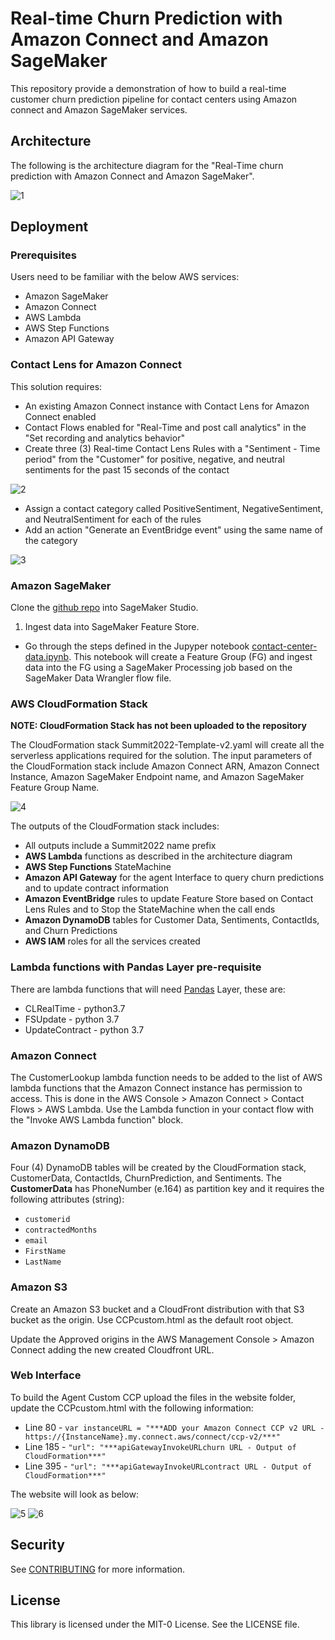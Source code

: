 # Real-time Churn Prediction with Amazon Connect and Amazon SageMaker

This repository provide a demonstration of how to build a real-time customer churn prediction pipeline for contact centers using Amazon connect and Amazon SageMaker services.

## Architecture

The following is the architecture diagram for the "Real-Time churn prediction with Amazon Connect and Amazon SageMaker".

![1](/img/Architecture.png) 

## Deployment

### Prerequisites

Users need to be familiar with the below AWS services:

- Amazon SageMaker
- Amazon Connect
- AWS Lambda
- AWS Step Functions
- Amazon API Gateway

### Contact Lens for Amazon Connect

This solution requires:

- An existing Amazon Connect instance with Contact Lens for Amazon Connect enabled
- Contact Flows enabled for "Real-Time and post call analytics" in the "Set recording and analytics behavior"
- Create three (3) Real-time Contact Lens Rules with a "Sentiment - Time period" from the "Customer" for positive, negative, and neutral sentiments for the past 15 seconds of the contact

![2](/img/clrules.png)

- Assign a contact category called PositiveSentiment, NegativeSentiment, and NeutralSentiment for each of the rules
- Add an action "Generate an EventBridge event" using the same name of the category

![3](/img/clActions.png)

### Amazon SageMaker

Clone the [github repo](https://github.com/aws-samples/real-time-churn-prediction-with-amazon-connect-and-amazon-sagemaker) into SageMaker Studio. 

1. Ingest data into SageMaker Feature Store.
- Go through the steps defined in the Jupyper notebook [contact-center-data.ipynb](https://github.com/aws-samples/real-time-churn-prediction-with-amazon-connect-and-amazon-sagemaker/blob/main/contact-center-data.ipynb). This notebook will create a Feature Group (FG) and ingest data into the FG using a SageMaker Processing job based on the SageMaker Data Wrangler flow file.

### AWS CloudFormation Stack

**NOTE: CloudFormation Stack has not been uploaded to the repository**

The CloudFormation stack Summit2022-Template-v2.yaml will create all the serverless applications required for the solution. The input parameters of the CloudFormation stack include Amazon Connect ARN, Amazon Connect Instance, Amazon SageMaker Endpoint name, and Amazon SageMaker Feature Group Name.

![4](/img/cfParameters.png)

The outputs of the CloudFormation stack includes:

- All outputs include a Summit2022 name prefix
- **AWS Lambda** functions as described in the architecture diagram
- **AWS Step Functions** StateMachine
- **Amazon API Gateway** for the agent Interface to query churn predictions and to update contract information
- **Amazon EventBridge** rules to update Feature Store based on Contact Lens Rules and to Stop the StateMachine when the call ends
- **Amazon DynamoDB** tables for Customer Data, Sentiments, ContactIds, and  Churn Predictions
- **AWS IAM** roles for all the services created

### Lambda functions with Pandas Layer pre-requisite

There are lambda functions that will need [Pandas](https://pandas.pydata.org/) Layer, these are:
- CLRealTime - python3.7
- FSUpdate - python 3.7
- UpdateContract - python 3.7

### Amazon Connect

The CustomerLookup lambda function needs to be added to the list of AWS lambda functions that the Amazon Connect instance has permission to access. This is done in the AWS Console > Amazon Connect > Contact Flows > AWS Lambda. Use the Lambda function in your contact flow with the "Invoke AWS Lambda function" block.

### Amazon DynamoDB

Four (4) DynamoDB tables will be created by the CloudFormation stack, CustomerData, ContactIds, ChurnPrediction, and Sentiments. The **CustomerData** has PhoneNumber (e.164) as partition key and it requires the following attributes (string):

- ```customerid```
- ```contractedMonths```
- ```email```
- ```FirstName```
- ```LastName```

### Amazon S3

Create an Amazon S3 bucket and a CloudFront distribution with that S3 bucket as the origin. Use CCPcustom.html as the default root object.

Update the Approved origins in the AWS Management Console > Amazon Connect adding the new created Cloudfront URL.

### Web Interface

To build the Agent Custom CCP upload the files in the website folder, update the CCPcustom.html with the following information:

- Line 80 - ```var instanceURL = "***ADD your Amazon Connect CCP v2 URL - https://{InstanceName}.my.connect.aws/connect/ccp-v2/***"```
- Line 185 - ```"url": "***apiGatewayInvokeURLchurn URL - Output of CloudFormation***"```
- Line 395 - ```"url": "***apiGatewayInvokeURLcontract URL - Output of CloudFormation***"```

The website will look as below:

![5](/img/WebInterface1.png)
![6](/img/WebInterface2.png)

## Security

See [CONTRIBUTING](CONTRIBUTING.md#security-issue-notifications) for more information.

## License

This library is licensed under the MIT-0 License. See the LICENSE file.